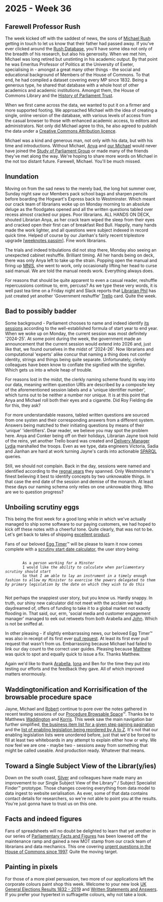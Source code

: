 # 2025 - Week 36

## Farewell Professor Rush

The week kicked off with the saddest of news, the sons of [Michael Rush](https://psaparliaments.org/2021/02/24/professor-michael-rush/) getting in touch to let us know that their father had passed away. If you've ever clicked around the [Rush Database](https://membersafter1832.historyofparliamentonline.org/), you'll have some idea not only of the breadth of his research, but also his generosity. When we met him, Michael was long retired but unstinting in his academic output. By that point he was Emeritus Professor of Politics at the University of Exeter, specialising in - amongst a great many other things - the social and educational background of Members of the House of Commons. To that end, he had compiled a dataset covering every MP since 1832. Being a generous type, he shared that database with a whole host of other academics and academic institutions. Amongst them, the House of Commons Library and the [History of Parliament Trust](https://www.historyofparliamentonline.org/).

When we first came across the data, we wanted to put it on a firmer and more supported footing. We approached Michael with the idea of creating a single, online version of the database, with various levels of access from the casual browser to those with enhanced academic access, to editors and administrators. Not only did Michael agree to this, he also agreed to publish the data under a [Creative Commons Attribution licence](https://creativecommons.org/licenses/by/4.0/).

Michael was a kind and generous man, not only with his data, but with his time and introductions. Without Michael, [Anya](https://bsky.app/profile/anyaso.bsky.social) and [our Michael](https://bsky.app/profile/fantasticlife.bsky.social) would never have joined the [Study of Parliament Group](https://studyofparliamentgroup.org/) or made many of the friends they've met along the way. We're hoping to share more words on Michael in the not too distant future. Farewell, Michael. You'll be much missed.

## Inundation

Moving on from the sad news to the merely bad, the long hot summer over, Sunday night saw our Members pack school bags and sharpen pencils before boarding the Hogwart's Express back to Westminster. Which meant our crack team of librarians woke up on Monday morning to an absolute deluge as the floodgates opened and all the written questions tabled over recess almost cracked our pipes. Poor librarians. ALL HANDS ON DECK, shouted Librarian Anya, as her crack team wiped the sleep from their eyes and cracked open their first can of breakfast Red Bull. Happily, many hands made the work lighter, and all questions were subject indexed in record quick time. Helped of course by our Jianhan's fairly recent triplestore upgrade [[weeknotes passim](https://ukparliament.github.io/ontologies/meta/weeknotes/2025/18/#librarian-of-the-week)]. Fine work librarians.

The trials and indeed tribulations did not stop there, Monday also seeing an unexpected cabinet reshuffle. Brilliant timing. All her hands being on deck, there was only Anya left to take up the strain. Popping open the manual and firing up [MNIS](https://data.parliament.uk/membersdataplatform/), she went to work, only occasionally lifting her head to curse said manual. We are told the manual needs work. Everything always does.

For reasons that should be quite apparent to even a casual reader, reshuffle repercussions continue to, erm, percuss? As we type these very words, it is well past tea time on a Friday night and  Slack reports that [Librarian Phil](https://bsky.app/profile/philbgorman.bsky.social) has just created yet another 'Government reshuffle' [Trello](https://trello.com/b/TkNLlmo7/mnis-decant) card. Quite the week.

## Bad to possibly badder

Some background - Parliament chooses to name and indeed identify [its sessions](https://api.parliament.uk/regnal-years/sessions) according to the well-established formula of start year to end year. When we woke up on Monday, the current session was most definitely '2024-25'. At some point during the week, the government made an announcement that the current session would extend into 2026 and, just like that, we found ourselves in the midst of '2024-26'. Now librarians and computational 'experts' alike concur that naming a thing does not confer identity, strings and things being quite separate. Unfortunately, clerkly colleagues have been know to conflate the signified with the signifier. Which gets us into a whole heap of trouble.

For reasons lost in the midst, the clerkly naming scheme found its way into our data, meaning written question URIs are described by a composite key of the aforementioned session labels and a 'unique identifier number', which turns out to be neither a number nor unique. It is at this point that Anya and Michael roll both their eyes and a cigarette. Did Roy Fielding die for this, they ask?

For more understandable reasons, tabled written questions are sourced from one systen and their corresponding answers from a different system. Answers being matched to their initiating questions by means of their 'unique' 'identifiers'. Dear reader, we believe you may spot the problem here. Anya and Conker being off on their holidays, Librarian Jayne took hold of the reins, yet another Trello board was created and [Delivery Manager Lydia](https://bsky.app/profile/lydiakeegal.bsky.social) marshalled the troops. Even as we type, data engineers Victoria, Sadia and Jianhan are hard at work turning Jayne's cards into actionable [SPARQL](https://en.wikipedia.org/wiki/SPARQL) queries.

Still, we should not complain. Back in the day, sessions were named and identified according to the [regnal years](https://api.parliament.uk/regnal-years/regnal-years) they spanned. Only Westminster's finest believing it best to identify concepts by two unknowable things. In that case the end date of the session and demise of the monarch. At least these days our naming schema only relies on one unknowable thing. Who are we to question progress?

## Unboiling scrutiny eggs

This being the first week for a good long while in which we've actually managed to ship some software to our paying customers, we had hoped to kick off these notes with a cheerful tone. Quite clearly, that was not to be. Let's get back to tales of shipping [excellent product](https://bsky.app/search?q=%23excellentproduct).

Fans of our beloved [Egg Timer](https://api.parliament.uk/egg-timer)&trade; will be please to learn it now comes complete with a [scrutiny start date calculator](https://api.parliament.uk/egg-timer/reverse-calculator), the user story being:

<pre>
	<code>
		As a <em>person working for a Minster</em>
		I would like <em>the ability to calculate when parliamentary scrutiny should start</em>
		So that <em>I am able to lay an instrument in a timely enough fashion to allow my Minister to exercise the powers delegated to them by primary legislation by the date on which they wish to do this</em>
	</code>
</pre>

Not perhaps the snappiest user story, but you know us. Hardly snappy. In truth, our shiny new calculator did not meet with the acclaim we had daydreamed of, offers of funding to take it to a global market not exactly flooding in. That said, our, erm, 'social media and customer engagement manager' managed to eek out retweets from both Arabella and [John](https://bsky.app/profile/johnlsheridan.bsky.social). Which is not be sniffed at.

In other pleasing - if slightly embarrassing news, our beloved Egg Timer&trade; was also in receipt of its first ever [pull request](https://github.com/ukparliament/egg-timer/pull/60). At least its first ever pull request that wasn't from us. Embarrassing because Michael had failed to link our day count to the correct user guides. Pleasing because [Matthew](https://dracos.co.uk/about/) was quick to spot and equally quick to issue a fix. Thanks Matthew.

Again we'd like to thank [Arabella](https://bsky.app/profile/arabellalaw.bsky.social), [Iona](https://bsky.app/profile/singlecrow.bsky.social) and Ben for the time they put into testing our efforts and the feedback they gave. All of which improved matters enormously.

## Waddingtonification and Korrisification of the browsable procedure space

Jayne, Michael and [Robert](https://bsky.app/profile/robert-brook.com) continue to pore over the notes gathered in recent testing sessions of our [Procedure Browsable Space](https://api.parliament.uk/procedure-browser)&trade;. Thanks be to Matthews [Waddington](https://bsky.app/profile/mattwadd.bsky.social) and [Korris](https://bsky.app/profile/mattkorris.bsky.social). This week saw the main navigation bar further simplified, [the business item list for a given step gaining pagination](https://api.parliament.uk/procedure-browser/steps/JpQ96n8T) and the [list of enabling legislation being reordered by A to Z](https://api.parliament.uk/procedure-browser/enabling-legislation/a-z/a). It's not that our enabling legislation lists were unordered before, just that we'd be forced to fill at least two whiteboards in any attempt to explain either how or why. We now feel we are one - maybe two - sessions away from something that might be called useable. And production ready. Whatever that means.

## Toward a Single Subject View of the Librar(y/ies)

Down on the south coast, [Silver](https://bsky.app/profile/silveroliver.bsky.social) and colleagues have made many an improvement to our Single Subject View of the Library&trade; / Subject Specialist Finder&trade; prototype. Those changes covering everything from data model to data ingest to website serialisation. As ever, some of that data contains contact details for researchers, so we're not able to point you at the results. You're just gonna have to trust us on this one.

## Facts and indeed figures

Fans of spreadsheets will no doubt be delighted to learn that yet another in our series of [Parliamentary Facts and Figures](https://commonslibrary.parliament.uk/tag/parliament-facts-and-figures/) has been lowered off the maintenance ramp and gained a new MOT stamp from our crack team of librarians and data mechanics. This one covering [urgent questions in the House of Commons since 1997](https://commonslibrary.parliament.uk/research-briefings/cbp-8344/). Quite the moving target.

## Painting in pixels

For those of a more pixel persuasion, two more of our applications left the corporate colours paint shop this week. Welcome to your new look [UK General Elections Results 1832 - 2019](https://api.parliament.uk/uk-general-elections) and [Written Statements and Answers](https://api.parliament.uk/written-answers). If you prefer your hypertext in suffragette colours, why not take a look.